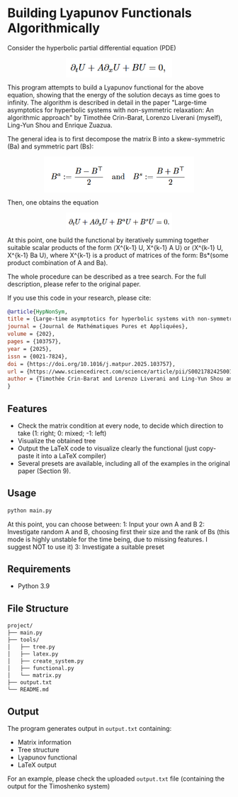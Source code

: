 # Building Lyapunov Functionals Algorithmically

Consider the hyperbolic partial differential equation (PDE)

<p align="center">
  <img src="PDEmain.png" alt="" style="width: 240px; display: block; margin: auto;">
</p>

This program attempts to build a Lyapunov functional for the above equation, showing that the energy of the
solution decays as time goes to infinity. The algorithm is described in detail in the paper
"Large-time asymptotics for hyperbolic systems with non-symmetric relaxation: An algorithmic approach"
by Timothée Crin-Barat, Lorenzo Liverani (myself), Ling-Yun Shou and Enrique Zuazua.

The general idea is to first decompose the matrix B into a skew-symmetric (Ba) and symmetric part (Bs):
<p align="center">
  <img src="Bdecomp.png" alt="" style="width: 340px; display: block; margin: auto;">
</p>
Then, one obtains the equation
<p align="center">
  <img src="PDEmod.png" alt="" style="width: 240px; display: block; margin: auto;">
</p>

At this point, one build the functional by iteratively summing together suitable scalar products of the form
⟨X^{k-1} U, X^{k-1} A U⟩ or ⟨X^{k-1} U, X^{k-1} Ba U⟩,
where X^{k-1} is a product of matrices of the form: Bs*(some product combination of A and Ba).

The whole procedure can be described as a tree search. For the full description, please refer to
the original paper.

If you use this code in your research, please cite:

```bibtex
@article{HypNonSym,
title = {Large-time asymptotics for hyperbolic systems with non-symmetric relaxation: An algorithmic approach},
journal = {Journal de Mathématiques Pures et Appliquées},
volume = {202},
pages = {103757},
year = {2025},
issn = {0021-7824},
doi = {https://doi.org/10.1016/j.matpur.2025.103757},
url = {https://www.sciencedirect.com/science/article/pii/S0021782425001011},
author = {Timothée Crin-Barat and Lorenzo Liverani and Ling-Yun Shou and Enrique Zuazua},
}
```

## Features

- Check the matrix condition at every node, to decide which direction to take (1: right; 0: mixed; -1: left)
- Visualize the obtained tree
- Output the LaTeX code to visualize clearly the functional (just copy-paste it into a LaTeX compiler)
- Several presets are available, including all of the examples in the original paper (Section 9).

## Usage

```bash
python main.py
```
At this point, you can choose between:
1: Input your own A and B
2: Investigate random A and B, choosing first their size and the rank of Bs (this mode is highly unstable for the time being, due to missing features. I suggest NOT to use it)
3: Investigate a suitable preset


## Requirements

- Python 3.9

## File Structure

```
project/
├── main.py
├── tools/
│   ├── tree.py
│   ├── latex.py
│   ├── create_system.py
│   ├── functional.py
│   └── matrix.py
├── output.txt
└── README.md
```

## Output

The program generates output in `output.txt` containing:
- Matrix information
- Tree structure
- Lyapunov functional
- LaTeX output

For an example, please check the uploaded `output.txt` file (containing the output for the Timoshenko system)
